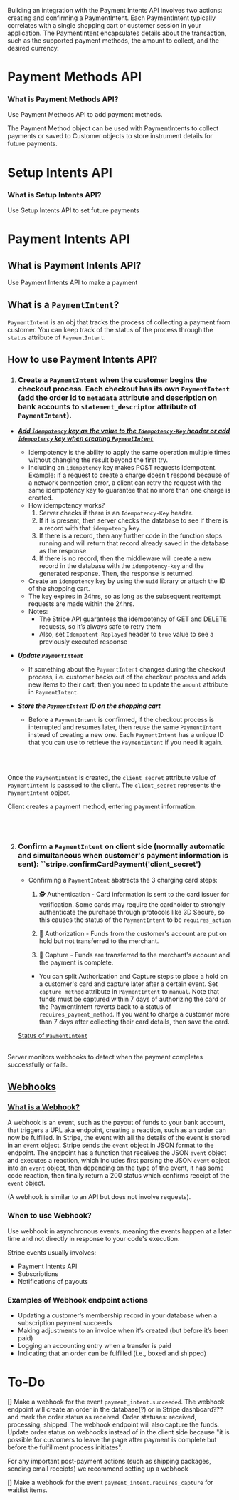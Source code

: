 
Building an integration with the Payment Intents API involves two actions: creating and confirming a PaymentIntent. Each PaymentIntent typically correlates with a single shopping cart or customer session in your application. The PaymentIntent encapsulates details about the transaction, such as the supported payment methods, the amount to collect, and the desired currency.

# Payment Methods API
### What is Payment Methods API?
Use Payment Methods API to add payment methods.

The Payment Method object can be used with PaymentIntents to collect payments or saved to Customer objects to store instrument details for future payments.

# Setup Intents API
### What is Setup Intents API?
Use Setup Intents API to set future payments

# Payment Intents API 

## What is Payment Intents API?
Use Payment Intents API to make a payment

## What is a ``PaymentIntent``?
``PaymentIntent`` is an obj that tracks the process of collecting a payment from customer. You can keep track of the status of the process through the ``status`` attribute of ``PaymentIntent``.

## How to use Payment Intents API?

1. ### Create a ``PaymentIntent`` when the customer begins the checkout process. Each checkout has its own ``PaymentIntent`` (add the order id to ``metadata`` attribute and description on bank accounts to ``statement_descriptor`` attribute of ``PaymentIntent``).

- <b><i> [Add ``idempotency`` key as the value to the ``Idempotency-Key`` header or add ``idempotency`` key when creating ``PaymentIntent``](https://stripe.com/docs/idempotency) </b></i>
    - Idempotency is the ability to apply the same operation multiple times without changing the result beyond the first try.
    -  Including an ``idempotency`` key makes POST requests idempotent. Example: if a request to create a charge doesn’t respond because of a network connection error, a client can retry the request with the same idempotency key to guarantee that no more than one charge is created.
    - How idempotency works?
        1. Server checks if there is an ``Idempotency-Key`` header. 
        2. If it is present, then server checks the database to see if there is a record with that ``idempotency`` key.
        3. If there is a record, then any further code in the function stops running and will return that record already saved in the database as the response.
        4. If there is no record, then the middleware will create a new record in the database with the ``idempotency-key`` and the generated response. Then, the response is returned.
    - Create an ``idempotency`` key by using the ``uuid`` library or attach the ID of the shopping cart.
    - The key expires in 24hrs, so as long as the subsequent reattempt requests are made within the 24hrs.
    - Notes: 
        - The Stripe API guarantees the idempotency of GET and DELETE requests, so it’s always safe to retry them
        - Also, set ``Idempotent-Replayed`` header to ``true`` value to see a previously executed response

- <b><i> Update ``PaymentIntent`` </b></i>
    - If something about the ``PaymentIntent`` changes during the checkout process, i.e. customer backs out of the checkout process and adds new items to their cart, then you need to update the ``amount`` attribute in ``PaymentIntent``.

- <b><i> Store the ``PaymentIntent`` ID on the shopping cart </b></i>
    - Before a ``PaymentIntent`` is confirmed, if the checkout process is interrupted and resumes later, then reuse the same ``PaymentIntent`` instead of creating a new one. Each ``PaymentIntent`` has a unique ID that you can use to retrieve the ``PaymentIntent`` if you need it again. 

<br><br>

Once the ``PaymentIntent`` is created, the ``client_secret`` attribute value of ``PaymentIntent`` is passsed to the client. The ``client_secret`` represents the ``PaymentIntent`` object.

Client creates a payment method, entering payment information.

<br><br>

2. ### Confirm a ``PaymentIntent`` on client side (normally automatic and simultaneous when customer's payment information is sent): ``stripe.confirmCardPayment('client_secret')
    - Confirming a ``PaymentIntent`` abstracts the 3 charging card steps:
        1. 🕵️ Authentication - Card information is sent to the card issuer for verification. Some cards may require the cardholder to strongly authenticate the purchase through protocols like 3D Secure, so this causes the status of the ``PaymentIntent`` to be ``requires_action``

        2. 💁 Authorization - Funds from the customer's account are put on hold but not transferred to the merchant.

        3. 💸 Capture - Funds are transferred to the merchant's account and the payment is complete.

        - You can split Authorization and Capture steps to place a hold on a customer's card and capture later after a certain event. Set ``capture_method`` attribute in ``PaymentIntent`` to ``manual``. Note that funds must be captured within 7 days of authorizing the card or the PaymentIntent reverts back to a status of ``requires_payment_method``. If you want to charge a customer more than 7 days after collecting their card details, then save the card.

    [Status of ``PaymentIntent``](https://stripe.com/docs/payments/intents#intent-statuses)
<br><br>

Server monitors webhooks to detect when the payment completes successfully or fails.

## [Webhooks](https://stripe.com/docs/payments/handling-payment-events)

### [What is a Webhook?](https://stripe.com/docs/webhooks)
A webhook is an event, such as the payout of funds to your bank account, that triggers a URL aka endpoint, creating a reaction, such as an order can now be fulfilled.  In Stripe, the event with all the details of the event is stored in an ``event`` object. Stripe sends the ``event`` object in JSON format to the endpoint. The endpoint has a function that receives the JSON ``event`` object and executes a reaction, which includes first parsing the JSON ``event`` object into an ``event`` object, then depending on the type of the event, it has some code reaction, then finally return a 200 status which confirms receipt of the ``event`` object.

(A webhook is similar to an API but does not involve requests).

### When to use Webhook?
Use webhook in asynchronous events, meaning the events happen at a later time and not directly in response to your code's execution. 

Stripe events usually involves:
- Payment Intents API
- Subscriptions
- Notifications of payouts

### Examples of Webhook endpoint actions
- Updating a customer’s membership record in your database when a subscription payment succeeds
- Making adjustments to an invoice when it’s created (but before it’s been paid)
- Logging an accounting entry when a transfer is paid
- Indicating that an order can be fulfilled (i.e., boxed and shipped)


# To-Do
[] Make a webhook for the event ``payment_intent.succeeded``. The webhook endpoint will create an order in the database(?) or in Stripe dashboard??? and mark the order status as received. Order statuses: received, processing, shipped. The webhook endpoint will also capture the funds. Update order status on webhooks instead of in the client side because "it is possible for customers to leave the page after payment is complete but before the fulfillment process initiates".

For any important post-payment actions (such as shipping packages, sending email receipts) we recommend setting up a webhook

[] Make a webhook for the event ``payment_intent.requires_capture`` for waitlist items.
